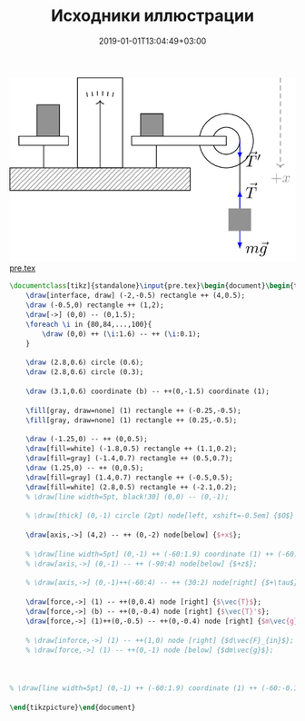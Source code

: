 ﻿---
title: "Исходники иллюстрации"
type: "notpost"
date:  2019-01-01T13:04:49+03:00
---
<a class="imag2" href="/cook/gallery/tikzpict_b26d1c5772c3d9deaf12c0a78b9d29d0.tex"><img src="/cook/gallery/tikzpict_b26d1c5772c3d9deaf12c0a78b9d29d0.pdf.jpg" alt=""></a>
<a href="/cook/gallery/pre">pre.tex</a>
```tex
\documentclass[tikz]{standalone}\input{pre.tex}\begin{document}\begin{tikzpicture}
	\draw[interface, draw] (-2,-0.5) rectangle ++ (4,0.5);
	\draw (-0.5,0) rectangle ++ (1,2);
	\draw[->] (0,0) -- (0,1.5);
	\foreach \i in {80,84,...,100}{
		\draw (0,0) ++ (\i:1.6) -- ++ (\i:0.1);
	}

	\draw (2.8,0.6) circle (0.6);
	\draw (2.8,0.6) circle (0.3);

	\draw (3.1,0.6) coordinate (b) -- ++(0,-1.5) coordinate (1);

	\fill[gray, draw=none] (1) rectangle ++ (-0.25,-0.5);
	\fill[gray, draw=none] (1) rectangle ++ (0.25,-0.5);

	\draw (-1.25,0) -- ++ (0,0.5);
	\draw[fill=white] (-1.8,0.5) rectangle ++ (1.1,0.2);
	\draw[fill=gray] (-1.4,0.7) rectangle ++ (0.5,0.7);
	\draw (1.25,0) -- ++ (0,0.5);
	\draw[fill=gray] (1.4,0.7) rectangle ++ (-0.5,0.5);	
	\draw[fill=white] (2.8,0.5) rectangle ++ (-2.1,0.2);	
	% \draw[line width=5pt, black!30] (0,0) -- (0,-1);

	% \draw[thick] (0,-1) circle (2pt) node[left, xshift=-0.5em] {$O$} -- ++ (-60:4);

	\draw[axis,->] (4,2) -- ++ (0,-2) node[below] {$+x$};	

	% \draw[line width=5pt] (0,-1) ++ (-60:1.9) coordinate (1) ++ (-60:-0.1) -- ++ (-60:0.2);	
	% \draw[axis,->] (0,-1) -- ++ (-90:4) node[below] {$+z$};

	% \draw[axis,->] (0,-1)++(-60:4) -- ++ (30:2) node[right] {$+\tau$};

	\draw[force,->] (1) -- ++(0,0.4) node [right] {$\vec{T}$};
	\draw[force,->] (b) -- ++(0,-0.4) node [right] {$\vec{T}'$};
	\draw[force,->] (1)++(0,-0.5) -- ++(0,-0.4) node [right] {$m\vec{g}$};

	% \draw[inforce,->] (1) -- ++(1,0) node [right] {$d\vec{F}_{in}$};
	% \draw[force,->] (1) -- ++(0,-1) node [below] {$dm\vec{g}$};



% \draw[line width=5pt] (0,-1) ++ (-60:1.9) coordinate (1) ++ (-60:-0.1) -- ++ (-60:0.2);		

\end{tikzpicture}\end{document}
```